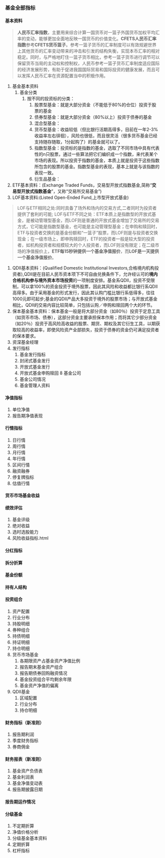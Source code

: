 ### 基金全部指标
#### 基本资料
>**人民币汇率指数**，主要用来综合计算一国货币对一篮子外国货币加权平均汇率的变动，能够更加全面地反映一国货币的价值变化。**CFETS人民币汇率指数**参考**CFETS货币篮子**。参考一篮子货币的汇率制度可以有效规避世界上其他货币的汇率变动带来的冲击和引发的结构失衡，实现本币汇率的相对稳定。同时，与严格地盯住一篮子货币相比，参考一篮子货币进行调节可以保留货币当局的主动权和控制权，人民币参考一篮子货币汇率制度适应国际的经济发展形势，有助于促进我国国际贸易和国际投资的健康发展，而且可以发挥人民币汇率在资源配置当中的积极作用。
1. 基金基本资料
   1. 基金分类
      1. 按不同的投资标的分类：
         1. 股票型基金：就是大部分资金（不能低于80%的仓位）投资于股票的基金
         2. 债券型基金：就是大部分资金（80%以上）投资于债券的基金
         3. 混合型基金：
         4. 货币型基金：收益较低（但比银行活期高得多，目前在一年2-3%收益率左右徘徊），风险也很低，而且很灵活（很多货币基金已经支持随存随取，1分起购了）的基金就可以了。
         5. 指数型基金：投资标的是指数的基金，选取了不同市场中具有代表性的n只股票，通过一些算法把它们编织成一个指数，来代表某个市场的表现。所以投资于指数的基金，本质上就是投资于这些指数所包含的股票的基金。指数型基金的表现，基本上就是与该指数的表现一致。
         6. 衍生品基金：
2. ETF基本资料：(Exchange Traded Funds，交易型开放式指数基金,简称“**交易型开放式指数基金**”，又称“交易所交易基金”)
3. LOF基本资料:(Listed Open-Ended Fund,上市型开放式基金)
> LOF与ETF相同之处:同时具备了场外和场内的交易方式,二者同时为投资者提供了套利的可能;
> LOF与ETF不同之处：ETF本质上是指数型的开放式基金，是被动管理型基金，而LOF则是普通的开放式基金增加了交易所的交易方式，它可能是指数型基金，也可能是主动管理型基金；在申购和赎回时，ETF与投资者交换的是基金份额和“一篮子”股票，而LOF则是与投资者交换现金；在一级市场上，即申购赎回时，ETF的投资者一般是较大型的投资者，如机构投资者和规模较大的个人投资者，而LOF则没有限定；在二级市场的净值报价上，**ETF每15秒钟提供一个基金净值报价**，而**LOF是一天提供一个基金净值报价**。
1. QDII基本资料：(Qualified Domestic Institutional Investors,合格境内机构投资者),QDII是在目前人民币资本项下不可自由兑换条件下，允许经认可的**境内合格机构参与境外资本市场投资**的一项制度安排。基金系QDII，投资不受限制，可以拿100%的资金投资于境外股票，因此其风险和收益都比银行系QDII高得多。由于采用基金的形式发行，因此其认购门槛比银行系低得多，往往1000元即可起步;基金的QDII产品大多投资于境外的股票市场；与开放式基金相比，QDII的交易内容比较简单，只包括认购／申购和赎回两个大的环节。
2. 保本基金基本资料：保本基金一般是将大部分资金（如80％）投资于定息工具（如货币市场、债券），这部分资金主要承担保本作用；而将其它少部分资金（如20％）投资于高风险高收益的股票、期货、期权及其它衍生工具，以期获取较高的收益率，即使风险资产全部损失，投资于债券的资金仍可满足投资者的保本要求。
3. 资深基金经理
4. 发行指标
   1. 基金发行指标
   2. 封闭式基金发行
   3. 开放式基金发行
   4. 开放式基金申购赎回
8 基金公司
   1. 基金公司情况
   2. 基金管理人资料
#### 净值指标
1. 单位净值
2. 报告期净值表现
#### 行情指标
1. 日行情
2. 周行情
3. 月行情
4. 年行情
5. 区间行情
6. 融资融券
7. 停复牌指标
8. 估值行情
#### 货币市场基金收益
#### 绩效评估
1. 基金评级
2. 绝对收益
3. 选时选股能力
4. 风险收益指标.html
#### 分红指标
#### 拆分折算
#### 基金份额
#### 持有人结构
#### 投资组合
1. 资产配置
2. 行业分布
3. 持股明细
4. 券种组合
5. 持债明细
6. 持证明细
7. 持仓明细
8. 货币市场基金
   1. 各期限资产占基金资产净值比例
   2. 报告期末基金资产组合
   3. 报告期债券回购融资情况
   4. 基金投资组合平均剩余年限
   5. 基金资产净值的偏离
9. QDII基金
   1. 区域配置
   2. 行业分布
   3. 持仓明细
#### 财务指标（新准则）
1. 报告期利润
2. 季度财务指标
3. 券商佣金
#### 财务报表（新准则）
1. 基金资产负债表
2. 基金利润表
3. 基金净值变动表
4. 报告期披露日期
#### 报告期运作情况
#### 分级基金
1. 不定期折算
2. 净值价格分析
3. 分级基金基本资料
4. 定期折算
5. 杠杆指标